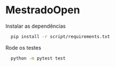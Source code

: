 # MestradoOpen

Instalar as dependências

```bash
  pip install -r script/requirements.txt
```

Rode os testes

```bash
  python -m pytest test
```

